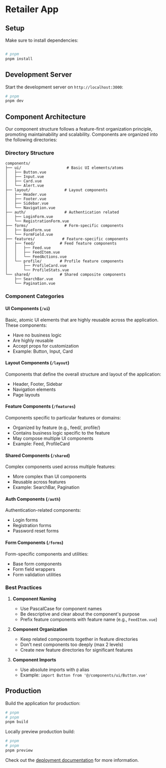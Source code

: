 # Retailer App

## Setup

Make sure to install dependencies:

```bash

# pnpm
pnpm install

```

## Development Server

Start the development server on `http://localhost:3000`:

```bash
# pnpm
pnpm dev
```

## Component Architecture

Our component structure follows a feature-first organization principle, promoting maintainability and scalability. Components are organized into the following directories:

### Directory Structure

```
components/
├── ui/                    # Basic UI elements/atoms
│   ├── Button.vue
│   ├── Input.vue
│   ├── Card.vue
│   └── Alert.vue
├── layout/               # Layout components
│   ├── Header.vue
│   ├── Footer.vue
│   ├── Sidebar.vue
│   └── Navigation.vue
├── auth/                 # Authentication related
│   ├── LoginForm.vue
│   └── RegistrationForm.vue
├── forms/                # Form-specific components
│   ├── BaseForm.vue
│   └── FormField.vue
├── features/            # Feature-specific components
│   ├── feed/           # Feed feature components
│   │   ├── Feed.vue
│   │   ├── FeedItem.vue
│   │   └── FeedActions.vue
│   └── profile/        # Profile feature components
│       ├── ProfileCard.vue
│       └── ProfileStats.vue
└── shared/             # Shared composite components
    ├── SearchBar.vue
    └── Pagination.vue
```

### Component Categories

#### UI Components (`/ui`)

Basic, atomic UI elements that are highly reusable across the application. These components:

- Have no business logic
- Are highly reusable
- Accept props for customization
- Example: Button, Input, Card

#### Layout Components (`/layout`)

Components that define the overall structure and layout of the application:

- Header, Footer, Sidebar
- Navigation elements
- Page layouts

#### Feature Components (`/features`)

Components specific to particular features or domains:

- Organized by feature (e.g., feed/, profile/)
- Contains business logic specific to the feature
- May compose multiple UI components
- Example: Feed, ProfileCard

#### Shared Components (`/shared`)

Complex components used across multiple features:

- More complex than UI components
- Reusable across features
- Example: SearchBar, Pagination

#### Auth Components (`/auth`)

Authentication-related components:

- Login forms
- Registration forms
- Password reset forms

#### Form Components (`/forms`)

Form-specific components and utilities:

- Base form components
- Form field wrappers
- Form validation utilities

### Best Practices

1. **Component Naming**

   - Use PascalCase for component names
   - Be descriptive and clear about the component's purpose
   - Prefix feature components with feature name (e.g., `FeedItem.vue`)

2. **Component Organization**

   - Keep related components together in feature directories
   - Don't nest components too deeply (max 2 levels)
   - Create new feature directories for significant features

3. **Component Imports**
   - Use absolute imports with `@` alias
   - Example: `import Button from '@/components/ui/Button.vue'`

## Production

Build the application for production:

```bash
# pnpm
# pnpm
pnpm build
```

Locally preview production build:

```bash
# pnpm
# pnpm
pnpm preview
```

Check out the [deployment documentation](https://nuxt.com/docs/getting-started/deployment) for more information.
